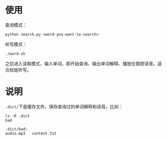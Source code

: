 # 使用

查询模式：

```
python search.py <word-you-want-to-search>
```

听写模式：

```
./word.sh
```

之后进入读取模式，输入单词，即开始查询、输出单词解释、播放伦敦腔读音。适合给娃听写。



# 说明

`.dict/`下是缓存文件，保存查询过的单词解释和读音。比如：

```
ls -R .dict
bad

.dict/bad:
audio.mp3	content.txt
```